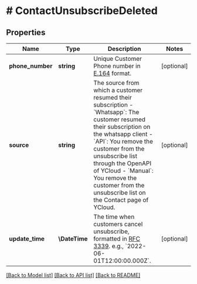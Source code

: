 # # ContactUnsubscribeDeleted

## Properties

Name | Type | Description | Notes
------------ | ------------- | ------------- | -------------
**phone_number** | **string** | Unique Customer Phone number in [E.164](https://en.wikipedia.org/wiki/E.164) format. | [optional]
**source** | **string** | The source from which a customer resumed their subscription - &#x60;Whatsapp&#x60;: The customer resumed their subscription on the whatsapp client - &#x60;API&#x60;: You remove the customer from the unsubscribe list through the OpenAPI of YCloud - &#x60;Manual&#x60;: You remove the customer from the unsubscribe list on the Contact page of YCloud. | [optional]
**update_time** | **\DateTime** | The time when customers cancel unsubscribe, formatted in [RFC 3339](https://datatracker.ietf.org/doc/html/rfc3339). e.g., &#x60;2022-06-01T12:00:00.000Z&#x60;. | [optional]

[[Back to Model list]](../../README.md#models) [[Back to API list]](../../README.md#endpoints) [[Back to README]](../../README.md)
